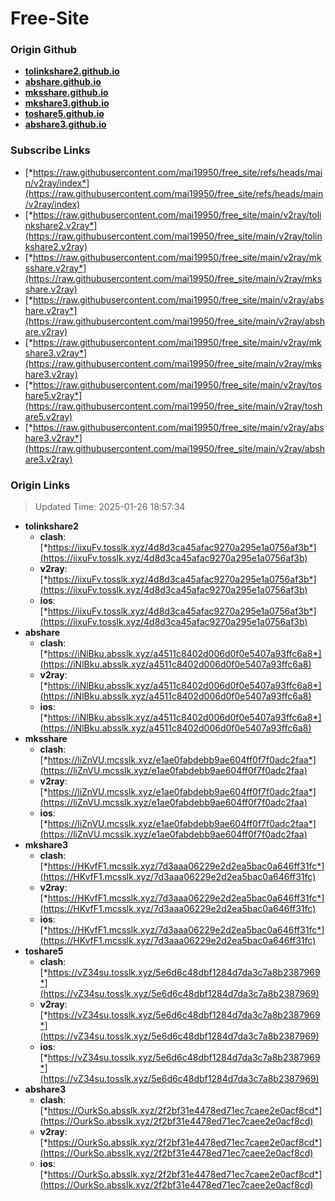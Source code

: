 # Free-Site

### Origin Github

- [**tolinkshare2.github.io**](https://github.com/tolinkshare2/tolinkshare2.github.io)
- [**abshare.github.io**](https://github.com/abshare/abshare.github.io)
- [**mksshare.github.io**](https://github.com/mksshare/mksshare.github.io)
- [**mkshare3.github.io**](https://github.com/mkshare3/mkshare3.github.io)
- [**toshare5.github.io**](https://github.com/toshare5/toshare5.github.io)
- [**abshare3.github.io**](https://github.com/abshare3/abshare3.github.io)

### Subscribe Links

- [*https://raw.githubusercontent.com/mai19950/free_site/refs/heads/main/v2ray/index*](https://raw.githubusercontent.com/mai19950/free_site/refs/heads/main/v2ray/index)
- [*https://raw.githubusercontent.com/mai19950/free_site/main/v2ray/tolinkshare2.v2ray*](https://raw.githubusercontent.com/mai19950/free_site/main/v2ray/tolinkshare2.v2ray)
- [*https://raw.githubusercontent.com/mai19950/free_site/main/v2ray/mksshare.v2ray*](https://raw.githubusercontent.com/mai19950/free_site/main/v2ray/mksshare.v2ray)
- [*https://raw.githubusercontent.com/mai19950/free_site/main/v2ray/abshare.v2ray*](https://raw.githubusercontent.com/mai19950/free_site/main/v2ray/abshare.v2ray)
- [*https://raw.githubusercontent.com/mai19950/free_site/main/v2ray/mkshare3.v2ray*](https://raw.githubusercontent.com/mai19950/free_site/main/v2ray/mkshare3.v2ray)
- [*https://raw.githubusercontent.com/mai19950/free_site/main/v2ray/toshare5.v2ray*](https://raw.githubusercontent.com/mai19950/free_site/main/v2ray/toshare5.v2ray)
- [*https://raw.githubusercontent.com/mai19950/free_site/main/v2ray/abshare3.v2ray*](https://raw.githubusercontent.com/mai19950/free_site/main/v2ray/abshare3.v2ray)

### Origin Links

> Updated Time: 2025-01-26 18:57:34

- **tolinkshare2**
  - **clash**: [*https://iixuFv.tosslk.xyz/4d8d3ca45afac9270a295e1a0756af3b*](https://iixuFv.tosslk.xyz/4d8d3ca45afac9270a295e1a0756af3b)
  - **v2ray**: [*https://iixuFv.tosslk.xyz/4d8d3ca45afac9270a295e1a0756af3b*](https://iixuFv.tosslk.xyz/4d8d3ca45afac9270a295e1a0756af3b)
  - **ios**: [*https://iixuFv.tosslk.xyz/4d8d3ca45afac9270a295e1a0756af3b*](https://iixuFv.tosslk.xyz/4d8d3ca45afac9270a295e1a0756af3b)
- **abshare**
  - **clash**: [*https://iNlBku.absslk.xyz/a4511c8402d006d0f0e5407a93ffc6a8*](https://iNlBku.absslk.xyz/a4511c8402d006d0f0e5407a93ffc6a8)
  - **v2ray**: [*https://iNlBku.absslk.xyz/a4511c8402d006d0f0e5407a93ffc6a8*](https://iNlBku.absslk.xyz/a4511c8402d006d0f0e5407a93ffc6a8)
  - **ios**: [*https://iNlBku.absslk.xyz/a4511c8402d006d0f0e5407a93ffc6a8*](https://iNlBku.absslk.xyz/a4511c8402d006d0f0e5407a93ffc6a8)
- **mksshare**
  - **clash**: [*https://liZnVU.mcsslk.xyz/e1ae0fabdebb9ae604ff0f7f0adc2faa*](https://liZnVU.mcsslk.xyz/e1ae0fabdebb9ae604ff0f7f0adc2faa)
  - **v2ray**: [*https://liZnVU.mcsslk.xyz/e1ae0fabdebb9ae604ff0f7f0adc2faa*](https://liZnVU.mcsslk.xyz/e1ae0fabdebb9ae604ff0f7f0adc2faa)
  - **ios**: [*https://liZnVU.mcsslk.xyz/e1ae0fabdebb9ae604ff0f7f0adc2faa*](https://liZnVU.mcsslk.xyz/e1ae0fabdebb9ae604ff0f7f0adc2faa)
- **mkshare3**
  - **clash**: [*https://HKvfF1.mcsslk.xyz/7d3aaa06229e2d2ea5bac0a646ff31fc*](https://HKvfF1.mcsslk.xyz/7d3aaa06229e2d2ea5bac0a646ff31fc)
  - **v2ray**: [*https://HKvfF1.mcsslk.xyz/7d3aaa06229e2d2ea5bac0a646ff31fc*](https://HKvfF1.mcsslk.xyz/7d3aaa06229e2d2ea5bac0a646ff31fc)
  - **ios**: [*https://HKvfF1.mcsslk.xyz/7d3aaa06229e2d2ea5bac0a646ff31fc*](https://HKvfF1.mcsslk.xyz/7d3aaa06229e2d2ea5bac0a646ff31fc)
- **toshare5**
  - **clash**: [*https://vZ34su.tosslk.xyz/5e6d6c48dbf1284d7da3c7a8b2387969*](https://vZ34su.tosslk.xyz/5e6d6c48dbf1284d7da3c7a8b2387969)
  - **v2ray**: [*https://vZ34su.tosslk.xyz/5e6d6c48dbf1284d7da3c7a8b2387969*](https://vZ34su.tosslk.xyz/5e6d6c48dbf1284d7da3c7a8b2387969)
  - **ios**: [*https://vZ34su.tosslk.xyz/5e6d6c48dbf1284d7da3c7a8b2387969*](https://vZ34su.tosslk.xyz/5e6d6c48dbf1284d7da3c7a8b2387969)
- **abshare3**
  - **clash**: [*https://OurkSo.absslk.xyz/2f2bf31e4478ed71ec7caee2e0acf8cd*](https://OurkSo.absslk.xyz/2f2bf31e4478ed71ec7caee2e0acf8cd)
  - **v2ray**: [*https://OurkSo.absslk.xyz/2f2bf31e4478ed71ec7caee2e0acf8cd*](https://OurkSo.absslk.xyz/2f2bf31e4478ed71ec7caee2e0acf8cd)
  - **ios**: [*https://OurkSo.absslk.xyz/2f2bf31e4478ed71ec7caee2e0acf8cd*](https://OurkSo.absslk.xyz/2f2bf31e4478ed71ec7caee2e0acf8cd)
